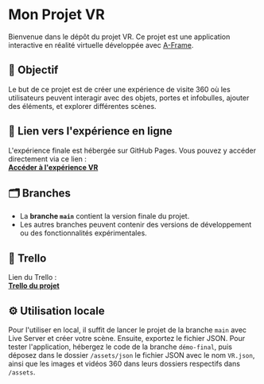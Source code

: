 # Mon Projet VR

Bienvenue dans le dépôt du projet VR. Ce projet est une application interactive en réalité virtuelle développée avec [A-Frame](https://aframe.io/).

## 🎯 Objectif
Le but de ce projet est de créer une expérience de visite 360 où les utilisateurs peuvent interagir avec des objets, portes et infobulles, ajouter des éléments, et explorer différentes scènes.

## 🚀 Lien vers l'expérience en ligne
L'expérience finale est hébergée sur GitHub Pages. Vous pouvez y accéder directement via ce lien :  
**[Accéder à l'expérience VR](https://quentin-brandy.github.io/SA-5.DWeb-DI.01-VR/src/)**

## 🗂️ Branches

- La **branche `main`** contient la version finale du projet.
- Les autres branches peuvent contenir des versions de développement ou des fonctionnalités expérimentales.

## 📌 Trello

Lien du Trello :  
**[Trello du projet](https://trello.com/b/y0j6oXeu/sa-5dweb-di01-vr)**

## ⚙️ Utilisation locale

Pour l'utiliser en local, il suffit de lancer le projet de la branche `main` avec Live Server et créer votre scène. Ensuite, exportez le fichier JSON. Pour tester l'application, hébergez le code de la branche `démo-final`, puis déposez dans le dossier `/assets/json` le fichier JSON avec le nom `VR.json`, ainsi que les images et vidéos 360 dans leurs dossiers respectifs dans `/assets`.
